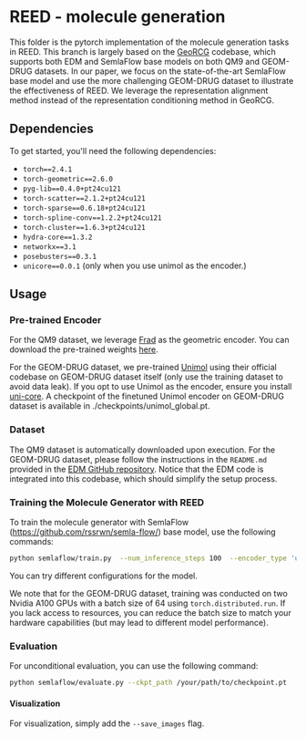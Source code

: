 # REED - molecule generation

This folder is the pytorch implementation of the molecule generation tasks in REED. This branch is largely based on the [GeoRCG](https://arxiv.org/abs/2410.03655) codebase, which supports both EDM and SemlaFlow base models on both QM9 and GEOM-DRUG datasets. In our paper, we focus on the state-of-the-art SemlaFlow base model and use the more challenging GEOM-DRUG dataset to illustrate the effectiveness of REED. We leverage the representation alignment method instead of the representation conditioning method in GeoRCG.

## Dependencies

To get started, you'll need the following dependencies:

- `torch==2.4.1`
- `torch-geometric==2.6.0`
- `pyg-lib==0.4.0+pt24cu121`
- `torch-scatter==2.1.2+pt24cu121`
- `torch-sparse==0.6.18+pt24cu121`
- `torch-spline-conv==1.2.2+pt24cu121`
- `torch-cluster==1.6.3+pt24cu121`
- `hydra-core==1.3.2`
- `networkx==3.1`
- `posebusters==0.3.1`
- `unicore==0.0.1` (only when you use unimol as the encoder.)

## Usage

### Pre-trained Encoder

For the QM9 dataset, we leverage [Frad](https://github.com/fengshikun/Frad) as the geometric encoder. You can download the pre-trained weights [here](https://drive.google.com/file/d/1O6f6FzYogBS2Mp4XsdAAEN4arLtLH38G/view?usp=share_link).  

For the GEOM-DRUG dataset, we pre-trained [Unimol](https://openreview.net/forum?id=6K2RM6wVqKu) using their official codebase on GEOM-DRUG dataset itself (only use the training dataset to avoid data leak). If you opt to use Unimol as the encoder, ensure you install [uni-core](https://github.com/dptech-corp/Uni-Core). A checkpoint of the finetuned Unimol encoder on GEOM-DRUG dataset is available in ./checkpoints/unimol_global.pt.

### Dataset

The QM9 dataset is automatically downloaded upon execution. For the GEOM-DRUG dataset, please follow the instructions in the `README.md` provided in the [EDM GitHub repository](https://github.com/ehoogeboom/e3_diffusion_for_molecules). Notice that the EDM code is integrated into this codebase, which should simplify the setup process.

### Training the Molecule Generator with REED

To train the molecule generator with SemlaFlow (https://github.com/rssrwn/semla-flow/) base model, use the following commands:

```bash
python semlaflow/train.py  --num_inference_steps 100  --encoder_type 'unimol_global' --encoder_path './checkpoints/unimol_global.pt' --rep_alignment --repa_loss_weight 0.2 --align_depth 4 --diffusion_loss_max_epoch 30
```

You can try different configurations for the model.

We note that for the GEOM-DRUG dataset, training was conducted on two Nvidia A100 GPUs with a batch size of 64 using `torch.distributed.run`. If you lack access to resources, you can reduce the batch size to match your hardware capabilities (but may lead to different model performance). 

### Evaluation

For unconditional evaluation, you can use the following command:

```bash
python semlaflow/evaluate.py --ckpt_path /your/path/to/checkpoint.pt
```

#### Visualization

For visualization, simply add the `--save_images` flag.


